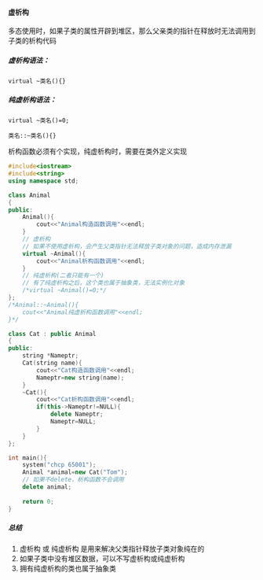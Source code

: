 #### 虚析构

​		多态使用时，如果子类的属性开辟到堆区，那么父亲类的指针在释放时无法调用到子类的析构代码

##### 虚析构语法：

`virtual ~类名(){}`

##### 纯虚析构语法：

`virtual ~类名()=0;`

`类名::~类名(){}`

析构函数必须有个实现，纯虚析构时，需要在类外定义实现

```c++
#include<iostream>
#include<string>
using namespace std;

class Animal
{
public:
    Animal(){
        cout<<"Animal构造函数调用"<<endl;
    }
    // 虚析构
    // 如果不使用虚析构，会产生父类指针无法释放子类对象的问题，造成内存泄漏
    virtual ~Animal(){
        cout<<"Animal析构函数调用"<<endl;
    }
    // 纯虚析构(二者只能有一个)
    // 有了纯虚析构之后，这个类也属于抽象类，无法实例化对象
    /*virtual ~Animal()=0;*/
};
/*Animal::~Animal(){
    cout<<"Animal纯虚析构函数调用"<<endl;
}*/

class Cat : public Animal
{
public:
    string *Nameptr;
    Cat(string name){
        cout<<"Cat构造函数调用"<<endl;
        Nameptr=new string(name);
    }
    ~Cat(){
        cout<<"Cat析构函数调用"<<endl;
        if(this->Nameptr!=NULL){
            delete Nameptr;
            Nameptr=NULL;
        }
    }
};

int main(){
    system("chcp 65001");
    Animal *animal=new Cat("Tom");
    // 如果不delete，析构函数不会调用
    delete animal;
    
    return 0;
}
```

##### 总结

1. 虚析构 或 纯虚析构 是用来解决父类指针释放子类对象纯在的
2. 如果子类中没有堆区数据，可以不写虚析构或纯虚析构
3. 拥有纯虚析构的类也属于抽象类